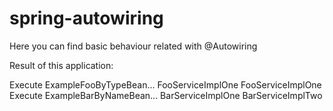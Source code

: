 # spring-autowiring

Here you can find basic behaviour related with @Autowiring

Result of this application:

Execute ExampleFooByTypeBean...
FooServiceImplOne
FooServiceImplOne
Execute ExampleBarByNameBean...
BarServiceImplOne
BarServiceImplTwo